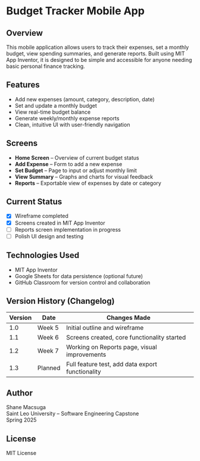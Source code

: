 # Budget Tracker Mobile App

## Overview
This mobile application allows users to track their expenses, set a monthly budget, view spending summaries, and generate reports. Built using MIT App Inventor, it is designed to be simple and accessible for anyone needing basic personal finance tracking.

## Features
- Add new expenses (amount, category, description, date)
- Set and update a monthly budget
- View real-time budget balance
- Generate weekly/monthly expense reports
- Clean, intuitive UI with user-friendly navigation

## Screens
- **Home Screen** – Overview of current budget status
- **Add Expense** – Form to add a new expense
- **Set Budget** – Page to input or adjust monthly limit
- **View Summary** – Graphs and charts for visual feedback
- **Reports** – Exportable view of expenses by date or category

## Current Status
- [x] Wireframe completed
- [x] Screens created in MIT App Inventor
- [ ] Reports screen implementation in progress
- [ ] Polish UI design and testing

## Technologies Used
- MIT App Inventor
- Google Sheets for data persistence (optional future)
- GitHub Classroom for version control and collaboration

## Version History (Changelog)
| Version | Date       | Changes Made                                     |
|---------|------------|--------------------------------------------------|
| 1.0     | Week 5     | Initial outline and wireframe                    |
| 1.1     | Week 6     | Screens created, core functionality started      |
| 1.2     | Week 7     | Working on Reports page, visual improvements     |
| 1.3     | Planned    | Full feature test, add data export functionality |

## Author
Shane Macsuga  
Saint Leo University – Software Engineering Capstone  
Spring 2025

## License
MIT License

